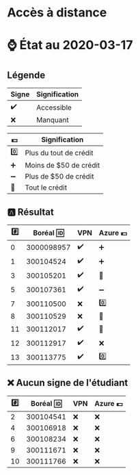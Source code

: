 # Accès à distance

# :watch: État au 2020-03-17

## Légende

| Signe              | Signification          |
|--------------------|------------------------|
| :heavy_check_mark: | Accessible             |
| :x:                | Manquant               |

| :dollar:           | Signification          |
|--------------------|------------------------|
| :zero:             | Plus du tout de crédit |
| :heavy_plus_sign:  | Moins de $50 de crédit |
| :heavy_minus_sign: | Plus de $50 de crédit  |
| :100:              | Tout le crédit         |

## :a: Résultat

|:hash:| Boréal :id:| VPN                | Azure :dollar:     |
|------|------------|--------------------|--------------------|
|  0   | 3000098957 | :heavy_check_mark: | :heavy_plus_sign:  |
|  1   | 300104524  | :heavy_check_mark: | :heavy_plus_sign:  |
|  3   | 300105201  | :heavy_check_mark: | :100:              |
|  5   | 300107361  | :heavy_check_mark: | :heavy_minus_sign: |
|  7   | 300110500  | :x:                | :zero:             |
|  8   | 300110529  | :x:                | :100:              |
| 11   | 300112017  | :heavy_check_mark: | :100:              |
| 12   | 300112917  | :heavy_check_mark: | :x:                |
| 13   | 300113775  | :heavy_check_mark: | :zero:             |


## :x: Aucun signe de l'étudiant


|:hash:| Boréal :id:| VPN                | Azure :dollar:       |
|------|------------|--------------------|----------------------|
|  2   | 300104541  | :x:                |  :x:                 |
|  4   | 300106918  | :x:                |  :x:                 |
|  6   | 300108234  | :x:                |  :x:                 |
|  9   | 300111671  | :x:                |  :x:                 |
| 10   | 300111766  | :x:                |  :x:                 |
